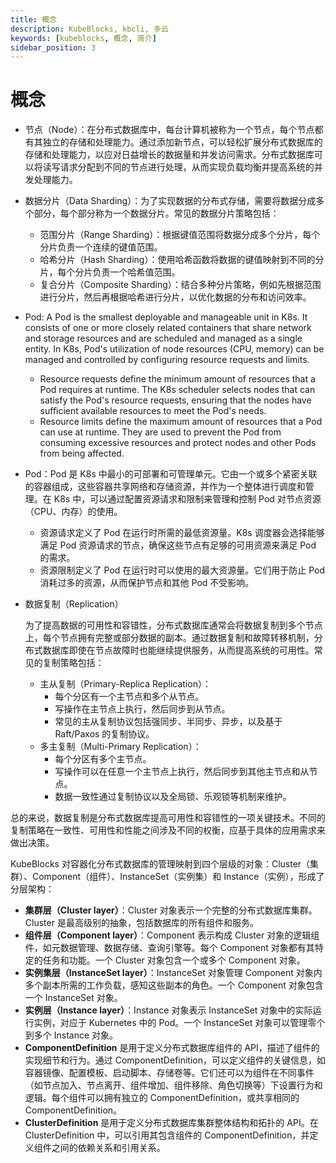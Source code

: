 ```yaml
---
title: 概念
description: KubeBlocks, kbcli, 多云
keywords: [kubeblocks, 概念, 简介]
sidebar_position: 3
---
```


# 概念

- 节点（Node）：在分布式数据库中，每台计算机被称为一个节点，每个节点都有其独立的存储和处理能力。通过添加新节点，可以轻松扩展分布式数据库的存储和处理能力，以应对日益增长的数据量和并发访问需求。分布式数据库可以将读写请求分配到不同的节点进行处理，从而实现负载均衡并提高系统的并发处理能力。

- 数据分片（Data Sharding）：为了实现数据的分布式存储，需要将数据分成多个部分，每个部分称为一个数据分片。常见的数据分片策略包括：

   - 范围分片（Range Sharding）：根据键值范围将数据分成多个分片，每个分片负责一个连续的键值范围。
   - 哈希分片（Hash Sharding）：使用哈希函数将数据的键值映射到不同的分片，每个分片负责一个哈希值范围。
   - 复合分片（Composite Sharding）：结合多种分片策略，例如先根据范围进行分片，然后再根据哈希进行分片，以优化数据的分布和访问效率。

- Pod: A Pod is the smallest deployable and manageable unit in K8s. It consists of one or more closely related containers that share network and storage resources and are scheduled and managed as a single entity. In K8s, Pod's utilization of node resources (CPU, memory) can be managed and controlled by configuring resource requests and limits. 
  - Resource requests define the minimum amount of resources that a Pod requires at runtime. The K8s scheduler selects nodes that can satisfy the Pod's resource requests, ensuring that the nodes have sufficient available resources to meet the Pod's needs.
  - Resource limits define the maximum amount of resources that a Pod can use at runtime. They are used to prevent the Pod from consuming excessive resources and protect nodes and other Pods from being affected.

- Pod：Pod 是 K8s 中最小的可部署和可管理单元。它由一个或多个紧密关联的容器组成，这些容器共享网络和存储资源，并作为一个整体进行调度和管理。在 K8s 中，可以通过配置资源请求和限制来管理和控制 Pod 对节点资源（CPU、内存）的使用。

   - 资源请求定义了 Pod 在运行时所需的最低资源量。K8s 调度器会选择能够满足 Pod 资源请求的节点，确保这些节点有足够的可用资源来满足 Pod 的需求。
   - 资源限制定义了 Pod 在运行时可以使用的最大资源量。它们用于防止 Pod 消耗过多的资源，从而保护节点和其他 Pod 不受影响。

- 数据复制（Replication）

   为了提高数据的可用性和容错性，分布式数据库通常会将数据复制到多个节点上，每个节点拥有完整或部分数据的副本。通过数据复制和故障转移机制，分布式数据库即使在节点故障时也能继续提供服务，从而提高系统的可用性。常见的复制策略包括：

   - 主从复制（Primary-Replica Replication）：
     - 每个分区有一个主节点和多个从节点。
     - 写操作在主节点上执行，然后同步到从节点。
     - 常见的主从复制协议包括强同步、半同步、异步，以及基于 Raft/Paxos 的复制协议。
   - 多主复制（Multi-Primary Replication）：
     - 每个分区有多个主节点。
     - 写操作可以在任意一个主节点上执行，然后同步到其他主节点和从节点。
     - 数据一致性通过复制协议以及全局锁、乐观锁等机制来维护。

总的来说，数据复制是分布式数据库提高可用性和容错性的一项关键技术。不同的复制策略在一致性、可用性和性能之间涉及不同的权衡，应基于具体的应用需求来做出决策。

KubeBlocks 对容器化分布式数据库的管理映射到四个层级的对象：Cluster（集群）、Component（组件）、InstanceSet（实例集）和 Instance（实例），形成了分层架构：

- **集群层（Cluster layer）**：Cluster 对象表示一个完整的分布式数据库集群。Cluster 是最高级别的抽象，包括数据库的所有组件和服务。
- **组件层（Component layer）**：Component 表示构成 Cluster 对象的逻辑组件，如元数据管理、数据存储、查询引擎等。每个 Component 对象都有其特定的任务和功能。一个 Cluster 对象包含一个或多个 Component 对象。
- **实例集层（InstanceSet layer）**：InstanceSet 对象管理 Component 对象内多个副本所需的工作负载，感知这些副本的角色。一个 Component 对象包含一个 InstanceSet 对象。
- **实例层（Instance layer）**：Instance 对象表示 InstanceSet 对象中的实际运行实例，对应于 Kubernetes 中的 Pod。一个 InstanceSet 对象可以管理零个到多个 Instance 对象。
- **ComponentDefinition** 是用于定义分布式数据库组件的 API，描述了组件的实现细节和行为。通过 ComponentDefinition，可以定义组件的关键信息，如容器镜像、配置模板、启动脚本、存储卷等。它们还可以为组件在不同事件（如节点加入、节点离开、组件增加、组件移除、角色切换等）下设置行为和逻辑。每个组件可以拥有独立的 ComponentDefinition，或共享相同的 ComponentDefinition。
- **ClusterDefinition** 是用于定义分布式数据库集群整体结构和拓扑的 API。在 ClusterDefinition 中，可以引用其包含组件的 ComponentDefinition，并定义组件之间的依赖关系和引用关系。
